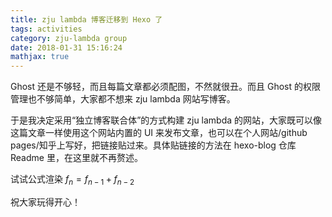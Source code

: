 ```yaml
---
title: zju lambda 博客迁移到 Hexo 了
tags: activities
category: zju-lambda group
date: 2018-01-31 15:16:24
mathjax: true
---
```


Ghost 还是不够轻，而且每篇文章都必须配图，不然就很丑。而且 Ghost 的权限管理也不够简单，大家都不想来 zju lambda 网站写博客。

于是我决定采用“独立博客联合体”的方式构建 zju lambda 的网站，大家既可以像这篇文章一样使用这个网站内置的 UI 来发布文章，也可以在个人网站/github pages/知乎上写好，把链接贴过来。具体贴链接的方法在 hexo-blog 仓库 Readme 里，在这里就不再赘述。

试试公式渲染 $f_n = f_{n-1} + f_{n-2}$

祝大家玩得开心！